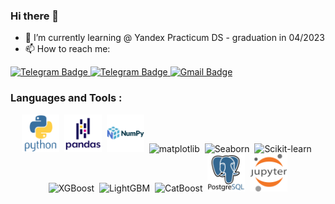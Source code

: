 ### Hi there 👋

- 🌱 I’m currently learning @ Yandex Practicum DS - graduation in 04/2023
- 📫 How to reach me: 

<div id="badges" align="left">
  <a href="https://t.me/chpwr5931">
    <img src="https://img.shields.io/badge/telegram-black?style=for-the-badge&logo=telegram&logoColor=rgb" alt="Telegram Badge"/>
  </a>
  <a href="https://hh.ru/resume/7ac5155dff0bcebfa70039ed1f364e78515a68">
    <img src="https://www.iloveimg.com/download/5g3r1zmwqxspy85j6fcq9An2htl068ggl2Ax03ywqhmAjct1r3cyfwqwc1mykk8996j4kvtjqvyx9l9cxbwd5v13ysx82ky07840cj061v2nnh02lwdwrqhgcnvpdst0Alwfsmf7j0ddxsk8xrcwlj6fhpApv33f69xtww8wlkfkfjxjrtm1/9" alt="Telegram Badge"/>
  </a>
  <a href="mailto:ivan.mvdv@gmail.com">
    <img src="https://img.shields.io/badge/Gmail-black?style=for-the-badge&logo=gmail&logoColor=rgb" alt="Gmail Badge"/>
  </a>
</div>


### Languages and Tools :

<div align="center">
  <img src="https://github.com/devicons/devicon/blob/master/icons/python/python-original-wordmark.svg" title="Python" alt="Python" width="60" height="60"/>&nbsp;
  <img src="https://github.com/devicons/devicon/blob/master/icons/pandas/pandas-original-wordmark.svg" title="Pandas" alt="Pandas" width="60" height="60"/>&nbsp;
  <img src="https://github.com/devicons/devicon/blob/master/icons/numpy/numpy-original-wordmark.svg" title="Numpy" alt="Numpy" width="60" height="60"/>&nbsp;
  <img src="https://upload.wikimedia.org/wikipedia/commons/0/01/Created_with_Matplotlib-logo.svg" title="matplotlib" alt="matplotlib" width="60" height="60"/>&nbsp;
  <img src="https://seaborn.pydata.org/_images/logo-tall-lightbg.svg" title="Seaborn" alt="Seaborn" width="60" height="60"/>&nbsp;
  <img src="https://upload.wikimedia.org/wikipedia/commons/0/05/Scikit_learn_logo_small.svg" title="Scikit-learn" alt="Scikit-learn" width="60" height="60"/>&nbsp;
  <img src="https://xgboost.ai/images/logo/xgboost-logo.png" title="XGBoost" alt="XGBoost" width="100" height="40"/>&nbsp;
  <img src="https://lightgbm.readthedocs.io/en/v3.3.2/_images/LightGBM_logo_black_text.svg" title="LightGBM" alt="LightGBM" width="80" height="40"/>&nbsp;
  <img src="https://upload.wikimedia.org/wikipedia/commons/c/cc/CatBoostLogo.png" title="CatBoost" alt="CatBoost" width="60" height="60"/>&nbsp;
  <img src="https://github.com/devicons/devicon/blob/master/icons/postgresql/postgresql-original-wordmark.svg" title="PostgreSQL" alt="PostgreSQL" width="60" height="60"/>&nbsp;
  <img src="https://github.com/devicons/devicon/blob/master/icons/jupyter/jupyter-original-wordmark.svg" title="Jupyter" alt="Jupyter" width="60" height="60"/>
</div>

